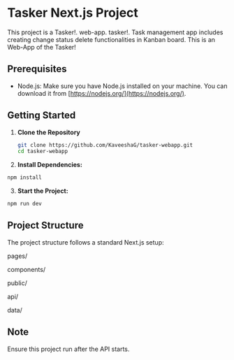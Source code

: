 # Tasker Next.js Project

This project is a Tasker!. web-app. tasker!. Task management app includes creating change status delete functionalities in Kanban board. This is an Web-App of the Tasker!

## Prerequisites

- Node.js: Make sure you have Node.js installed on your machine. You can download it from [https://nodejs.org/](https://nodejs.org/).

## Getting Started

1. **Clone the Repository**
   ```bash
   git clone https://github.com/KaveeshaG/tasker-webapp.git
   cd tasker-webapp
   ```

2. **Install Dependencies:**
```bash
npm install
```

3. **Start the Project:**
```bash
npm run dev
```

## Project Structure
The project structure follows a standard Next.js setup:

pages/

components/

public/

api/

data/

## Note
Ensure this project run after the API starts.

